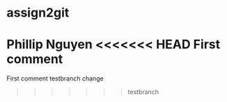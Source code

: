 # assign2git
 Phillip Nguyen
<<<<<<< HEAD
First comment
=======
First comment
testbranch change
>>>>>>> testbranch
